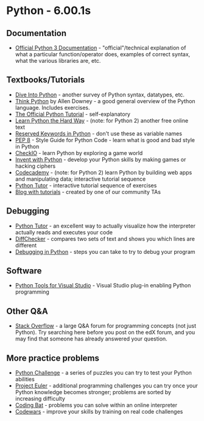 # Python - 6.00.1s

## Documentation

- [Official Python 3 Documentation](https://docs.python.org/3/library/index.html) - "official"/technical explanation of what a particular function/operator does, examples of correct syntax, what the various libraries are, etc.

## Textbooks/Tutorials

- [Dive Into Python](http://www.diveintopython3.net/) - another survey of Python syntax, datatypes, etc.
- [Think Python](http://greenteapress.com/wp/think-python-2e/) by Allen Downey - a good general overview of the Python language. Includes exercises.
- [The Official Python Tutorial](https://docs.python.org/3/tutorial/) - self-explanatory
- [Learn Python the Hard Way](http://learnpythonthehardway.org/book/) - (note: for Python 2) another free online text
- [Reserved Keywords in Python](https://docs.python.org/3.0/reference/lexical_analysis.html#id8) - don't use these as variable names
- [PEP 8](https://www.python.org/dev/peps/pep-0008/) - Style Guide for Python Code - learn what is good and bad style in Python
- [CheckIO](https://checkio.org/) - learn Python by exploring a game world
- [Invent with Python](https://inventwithpython.com/) - develop your Python skills by making games or hacking ciphers
- [Codecademy](https://www.codecademy.com/learn/python) - (note: for Python 2) learn Python by building web apps and manipulating data; interactive tutorial sequence
- [Python Tutor](http://www.pythontutor.com/) - interactive tutorial sequence of exercises
- [Blog with tutorials](https://courses.edx.org/courses/course-v1:MITx+6.00.1x+2T2018/courseware/c77f2cc9fb2a42589f0d723e8fefbd35/c58684c1812443db80c4b0028aba9bc3/mitxcsjourney.blogspot.com) - created by one of our community TAs

## Debugging

- [Python Tutor](http://www.pythontutor.com/) - an excellent way to actually visualize how the interpreter actually reads and executes your code
- [DiffChecker](https://www.diffchecker.com/) - compares two sets of text and shows you which lines are different
- [Debugging in Python](https://pythonconquerstheuniverse.wordpress.com/2009/09/10/debugging-in-python/) - steps you can take to try to debug your program

## Software

- [Python Tools for Visual Studio](https://microsoft.github.io/PTVS/) - Visual Studio plug-in enabling Python programming

## Other Q&A

- [Stack Overflow](http://stackoverflow.com/questions/tagged/python) - a large Q&A forum for programming concepts (not just Python). Try searching here before you post on the edX forum, and you may find that someone has already answered your question.

## More practice problems

- [Python Challenge](http://www.pythonchallenge.com/) - a series of puzzles you can try to test your Python abilities
- [Project Euler](https://projecteuler.net/) - additional programming challenges you can try once your Python knowledge becomes stronger; problems are sorted by increasing difficulty
- [Coding Bat](http://codingbat.com/python) - problems you can solve within an online interpreter
- [Codewars](https://www.codewars.com/?language=python) - improve your skills by training on real code challenges